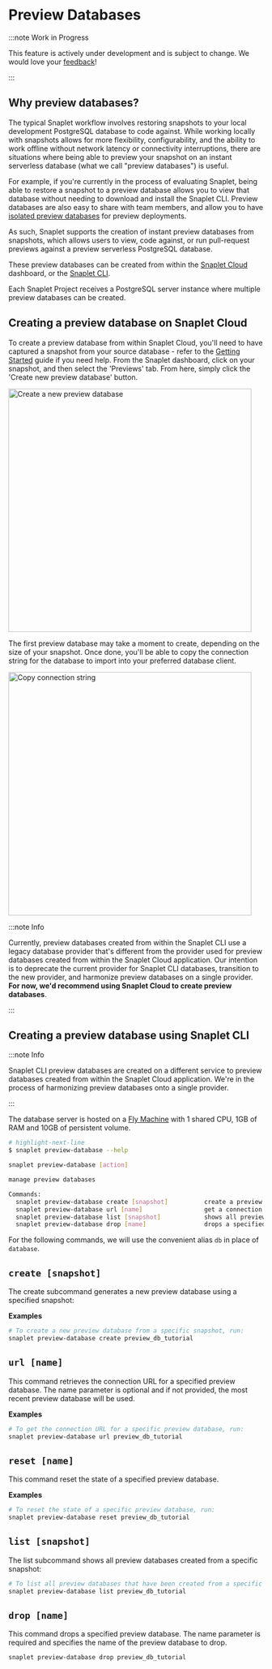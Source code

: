 # Preview Databases

:::note Work in Progress

This feature is actively under development and is subject to change. We would love your [feedback](https://app.snaplet.dev/chat)!

:::

## Why preview databases?

The typical Snaplet workflow involves restoring snapshots to your local development PostgreSQL database to code against. While working locally with snapshots allows for more flexibility, configurability, and the ability to work offline without network latency or connectivity interruptions, there are situations where being able to preview your snapshot on an instant serverless database (what we call "preview databases") is useful.

For example, if you're currently in the process of evaluating Snaplet, being able to restore a snapshot to a preview database allows you to view that database without needing to download and install the Snaplet CLI. Preview databases are also easy to share with team members, and allow you to have [isolated preview databases](/guides/netlify-preview-plugin) for preview deployments.

As such, Snaplet supports the creation of instant preview databases from snapshots, which allows users to view, code against, or run pull-request previews against a preview serverless PostgreSQL database.

These preview databases can be created from within the [Snaplet Cloud](/references/preview-databases#creating-a-preview-database-on-snaplet-cloud) dashboard, or the [Snaplet CLI](/references/preview-databases#creating-a-preview-database-using-snaplet-cli-deprecated).

Each Snaplet Project receives a PostgreSQL server instance where multiple preview databases can be created.

## Creating a preview database on Snaplet Cloud

To create a preview database from within Snaplet Cloud, you'll need to have captured a snapshot from your source database - refer to the [Getting Started](/getting-started/start-here/) guide if you need help. From the Snaplet dashboard, click on your snapshot, and then select the 'Previews' tab. From here, simply click the 'Create new preview database' button.

<div style={{textAlign: 'center'}}>
    <img align="center" width="480" src="/screenshots/preview-db/preview-database-01.png" alt="Create a new preview database" />
</div>

The first preview database may take a moment to create, depending on the size of your snapshot. Once done, you'll be able to copy the connection string for the database to import into your preferred database client.

<div style={{textAlign: 'center'}}>
    <img align="center" width="480" src="/screenshots/preview-db/preview-database-02.png" alt="Copy connection string" />
</div>

:::note Info

Currently, preview databases created from within the Snaplet CLI use a legacy database provider that's different from the provider used for preview databases created from within the Snaplet Cloud application. Our intention is to deprecate the current provider for Snaplet CLI databases, transition to the new provider, and harmonize preview databases on a single provider. **For now, we'd recommend using Snaplet Cloud to create preview databases**.

:::

## Creating a preview database using Snaplet CLI

:::note Info

Snaplet CLI preview databases are created on a different service to preview databases created from within the Snaplet Cloud application. We're in the process of harmonizing preview databases onto a single provider.

:::

The database server is hosted on a [Fly Machine](https://fly.io/docs/reference/machines/) with 1 shared CPU, 1GB of RAM and 10GB of persistent volume.

```bash
# highlight-next-line
$ snaplet preview-database --help

snaplet preview-database [action]

manage preview databases

Commands:
  snaplet preview-database create [snapshot]          create a preview database from a snapshot  [aliases: c]
  snaplet preview-database url [name]                 get a connection URL for a specified preview database [aliases: u]
  snaplet preview-database list [snapshot]            shows all preview databases created from a specific snapshot [aliases: ls]
  snaplet preview-database drop [name]                drops a specified preview database [aliases: d]
```

For the following commands, we will use the convenient alias `db` in place of `database`.

## `create [snapshot]`

The create subcommand generates a new preview database using a specified snapshot:

**Examples**

```bash
# To create a new preview database from a specific snapshot, run:
snaplet preview-database create preview_db_tutorial
```

## `url [name]`

This command retrieves the connection URL for a specified preview database. The name parameter is optional and if not provided, the most recent preview database will be used.

**Examples**

```bash
# To get the connection URL for a specific preview database, run:
snaplet preview-database url preview_db_tutorial
```

## `reset [name]`

This command reset the state of a specified preview database.

**Examples**

```bash
# To reset the state of a specific preview database, run:
snaplet preview-database reset preview_db_tutorial
```

## `list [snapshot]`

The list subcommand shows all preview databases created from a specific snapshot:

```bash
# To list all preview databases that have been created from a specific snapshot, run:
snaplet preview-database list preview_db_tutorial
```

## `drop [name]`

This command drops a specified preview database. The name parameter is required and specifies the name of the preview database to drop.

```bash
snaplet preview-database drop preview_db_tutorial
```


